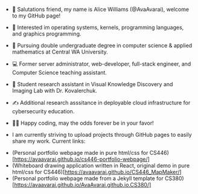 - 👋 Salutations friend, my name is Alice Williams (@AvaAvarai), welcome to my GitHub page!
- 👀 Interested im operating systems, kernels, programming languages, and graphics programming.
- 🌱 Pursuing double undergraduate degree in computer science & applied mathematics at Central WA University.
- :computer: Former server administrator, web-developer, full-stack engineer, and Computer Science teaching assistant.
- :microscope: Student research assistant in Visual Knowledge Discovery and Imaging Lab with Dr. Kovalerchuk.
- :writing_hand: Additional research asssitance in deployable cloud infrastructure for cybersecurity education.
- :woman_technologist: Happy coding, may the odds forever be in your favor!

- I am currently striving to upload projects through GitHub pages to easily share my work. Current links:  
+ (Personal portfolio webpage made in pure html/css for CS446)[https://avaavarai.github.io/cs446-portfolio-webpage/]  
+ (Whiteboard drawing application written in React, original demo in pure html/css for CS446)[https://avaavarai.github.io/CS446_MapMaker/]
+ (Personal portfolio webpage made from a Jekyll template for CS380)[https://avaavarai.github.io/AvaAvarai.github.io.CS380/]

